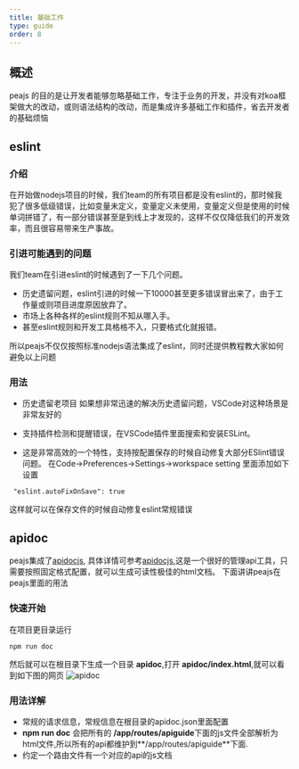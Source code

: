 ```yaml
---
title: 基础工作
type: guide
order: 8
---
```


## 概述
peajs 的目的是让开发者能够忽略基础工作，专注于业务的开发，并没有对koa框架做大的改动，或则语法结构的改动，而是集成许多基础工作和插件，省去开发者的基础烦恼

## eslint
### 介绍
在开始做nodejs项目的时候，我们team的所有项目都是没有eslint的，那时候我犯了很多低级错误，比如变量未定义，变量定义未使用，变量定义但是使用的时候单词拼错了，有一部分错误甚至是到线上才发现的，这样不仅仅降低我们的开发效率，而且很容易带来生产事故。

### 引进可能遇到的问题
我们team在引进eslint的时候遇到了一下几个问题。
* 历史遗留问题，eslint引进的时候一下10000甚至更多错误冒出来了，由于工作量或则项目进度原因放弃了。
* 市场上各种各样的eslint规则不知从哪入手。
* 甚至eslint规则和开发工具格格不入，只要格式化就报错。

所以peajs不仅仅按照标准nodejs语法集成了eslint，同时还提供教程教大家如何避免以上问题

### 用法
* 历史遗留老项目
如果想非常迅速的解决历史遗留问题，VSCode对这种场景是非常友好的
* 支持插件检测和提醒错误，在VSCode插件里面搜索和安装ESLint。

* 这是非常高效的一个特性，支持按配置保存的时候自动修复大部分ESlint错误问题。
在Code->Preferences->Settings->workspace setting 里面添加如下设置
```
 "eslint.autoFixOnSave": true
```
这样就可以在保存文件的时候自动修复eslint常规错误



## apidoc
peajs集成了[apidocjs](http://apidocjs.com/), 具体详情可参考[apidocjs](http://apidocjs.com/),这是一个很好的管理api工具，只需要按照固定格式配置，就可以生成可读性极佳的html文档。
下面讲讲peajs在peajs里面的用法

### 快速开始
在项目更目录运行
```
npm run doc

```

然后就可以在根目录下生成一个目录 **apidoc**,打开 **apidoc/index.html**,就可以看到如下图的网页
![apidoc](/images/apidoc.png)

### 用法详解
* 常规的请求信息，常规信息在根目录的apidoc.json里面配置
* **npm run doc** 会把所有的 **/app/routes/apiguide**下面的js文件全部解析为html文件,所以所有的api都维护到**\/app/routes/apiguide**下面.
* 约定一个路由文件有一个对应的api的js文档


